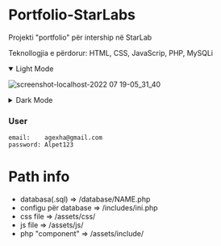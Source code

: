 # Portfolio-StarLabs

Projekti "portfolio" për intership në StarLab

Teknollogjia e përdorur: HTML, CSS, JavaScrip, PHP, MySQLi

<details open>
<summary>Light Mode</summary>

![screenshot-localhost-2022 07 19-05_31_40](https://user-images.githubusercontent.com/50520333/179659897-e6c6a943-d88c-41c2-a6ee-208648f49aff.png)

</details>

<details close>
<summary>Dark Mode</summary>

![screenshot-localhost-2022 07 19-05_32_19](https://user-images.githubusercontent.com/50520333/179659972-6f8ef02a-1842-47fa-9df6-29b30fafc092.png)


</details>

### User

```
email:    agexha@gmail.com
password: Alpet123
```

# Path info

 - databasa(.sql)       =>  /database/NAME.php
 - configu për database => /includes/ini.php
 - css file             => /assets/css/
 - js file              => /assets/js/
 - php "component"      => /assets/include/
